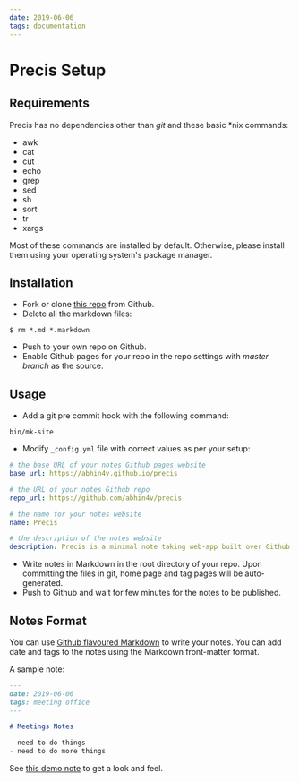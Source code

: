 ```yaml
---
date: 2019-06-06
tags: documentation
---
```


# Precis Setup

## Requirements

Precis has no dependencies other than *git* and these basic *nix commands:

- awk
- cat
- cut
- echo
- grep
- sed
- sh
- sort
- tr
- xargs

Most of these commands are installed by default. Otherwise, please install them using your operating system's package manager.

## Installation

- Fork or clone [this repo](https://github.com/abhin4v/precis) from Github.
- Delete all the markdown files:

```shell
$ rm *.md *.markdown
```

- Push to your own repo on Github.
- Enable Github pages for your repo in the repo settings with _master branch_ as the source.

## Usage

- Add a git pre commit hook with the following command:

```shell
bin/mk-site
```

- Modify `_config.yml` file with correct values as per your setup:

```yaml
# the base URL of your notes Github pages website
base_url: https://abhin4v.github.io/precis

# the URL of your notes Github repo
repo_url: https://github.com/abhin4v/precis

# the name for your notes website
name: Precis

# the description of the notes website
description: Precis is a minimal note taking web-app built over Github Pages.
```

- Write notes in Markdown in the root directory of your repo. Upon committing the files in git, home page and tag pages will be auto-generated.
- Push to Github and wait for few minutes for the notes to be published.

## Notes Format

You can use [Github flavoured Markdown] to write your notes. You can add date and tags to the notes using the Markdown front-matter format.

A sample note:

```markdown
---
date: 2019-06-06
tags: meeting office
---

# Meetings Notes

- need to do things
- need to do more things
```

See [this demo note](./demo-note) to get a look and feel.

[Github flavoured Markdown]: https://guides.github.com/features/mastering-markdown/